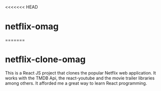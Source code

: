<<<<<<< HEAD
# netflix-omag
=======
# netflix-clone-omag
This is a React JS project that clones the popular Netflix web application. It works with the TMDB Api, the react-youtube and the movie trailer libraries among others. It afforded me a great way to learn React programming.
